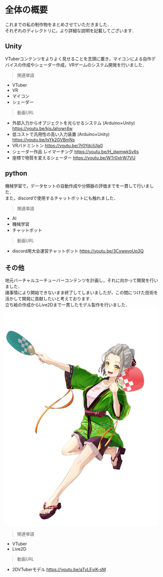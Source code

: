 # 全体の概要
これまでの私の制作物をまとめさせていただきました．<br>
それぞれのディレクトリに，より詳細な説明を記載してございます．
## Unity
VTuberコンテンツをよりよく見せることを念頭に置き，マイコンによる自作デバイスの作成やシェーダー作成，VRゲームのシステム開発を行いました．
 > 関連単語
 - VTuber
 - VR
 - マイコン
 - シェーダー
 > 動画URL
- 外部入力からオブジェクトを光らせるシステム (Arduino×Unity)
https://youtu.be/kisJahywr4w
- 低コストで汎用性の高い入力装置 (Arduino×Unity)
https://youtu.be/IsYk2GVBmNs
- VRバドミントン 
https://youtu.be/7r0YdciUla0
- シェーダー作品 レイマーチング
https://youtu.be/H_dwmwkSv6s
- 座標で物質を変えるシェーダー
https://youtu.be/WTr0xIrW7VU
 ## python
機械学習で，データセットの自動作成や分類器の評価までを一貫して行いました．<br>
また，discordで使用するチャットボットにも触れました．
>関連単語
- AI
- 機械学習
- チャットボット
>動画URL
- discord用大会運営チャットボット
https://youtu.be/3CxwevoUp3Q
## その他
地元バーチャルユーチューバーコンテンツを計画し，それに向かって開発を行いました．<br>
諸事情により開始できないまま終了してしまいましたが，この間につけた技術を活かして開発に貢献したいと考えております．<br>
立ち絵の作成からLive2Dまで一貫したモデル製作を行いました．
![計画していたVTuber](/other/Image_vtuber.png) 

> 関連単語
- VTuber
- Live2D
> 動画URL
- 2DVTuberモデル
https://youtu.be/aTvLEyiK-sM
